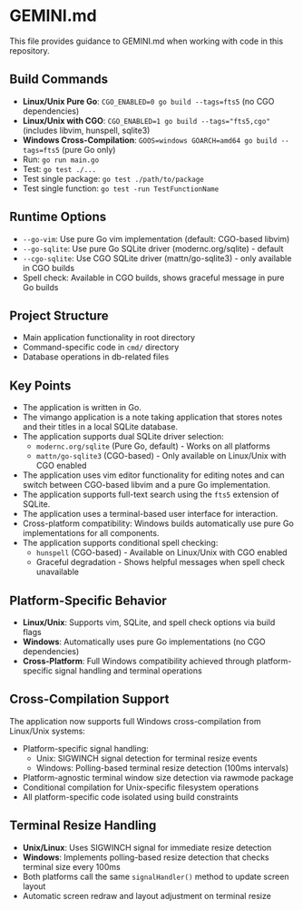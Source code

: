 # GEMINI.md

This file provides guidance to GEMINI.md when working with code in this repository.

## Build Commands
- **Linux/Unix Pure Go**: `CGO_ENABLED=0 go build --tags=fts5` (no CGO dependencies)
- **Linux/Unix with CGO**: `CGO_ENABLED=1 go build --tags="fts5,cgo"` (includes libvim, hunspell, sqlite3)
- **Windows Cross-Compilation**: `GOOS=windows GOARCH=amd64 go build --tags=fts5` (pure Go only)
- Run: `go run main.go`
- Test: `go test ./...`
- Test single package: `go test ./path/to/package`
- Test single function: `go test -run TestFunctionName`

## Runtime Options
- `--go-vim`: Use pure Go vim implementation (default: CGO-based libvim)
- `--go-sqlite`: Use pure Go SQLite driver (modernc.org/sqlite) - default
- `--cgo-sqlite`: Use CGO SQLite driver (mattn/go-sqlite3) - only available in CGO builds
- Spell check: Available in CGO builds, shows graceful message in pure Go builds

## Project Structure
- Main application functionality in root directory
- Command-specific code in `cmd/` directory
- Database operations in db-related files

## Key Points
- The application is written in Go.
- The vimango application is a note taking application that stores notes and their titles in a local SQLite database.
- The application supports dual SQLite driver selection:
  - `modernc.org/sqlite` (Pure Go, default) - Works on all platforms
  - `mattn/go-sqlite3` (CGO-based) - Only available on Linux/Unix with CGO enabled
- The application uses vim editor functionality for editing notes and can switch between CGO-based libvim and a pure Go implementation.
- The application supports full-text search using the `fts5` extension of SQLite.
- The application uses a terminal-based user interface for interaction.
- Cross-platform compatibility: Windows builds automatically use pure Go implementations for all components.
- The application supports conditional spell checking:
  - `hunspell` (CGO-based) - Available on Linux/Unix with CGO enabled
  - Graceful degradation - Shows helpful messages when spell check unavailable

## Platform-Specific Behavior
- **Linux/Unix**: Supports vim, SQLite, and spell check options via build flags
- **Windows**: Automatically uses pure Go implementations (no CGO dependencies)
- **Cross-Platform**: Full Windows compatibility achieved through platform-specific signal handling and terminal operations

## Cross-Compilation Support
The application now supports full Windows cross-compilation from Linux/Unix systems:
- Platform-specific signal handling:
  - Unix: SIGWINCH signal detection for terminal resize events
  - Windows: Polling-based terminal resize detection (100ms intervals)
- Platform-agnostic terminal window size detection via rawmode package
- Conditional compilation for Unix-specific filesystem operations
- All platform-specific code isolated using build constraints

## Terminal Resize Handling
- **Unix/Linux**: Uses SIGWINCH signal for immediate resize detection
- **Windows**: Implements polling-based resize detection that checks terminal size every 100ms
- Both platforms call the same `signalHandler()` method to update screen layout
- Automatic screen redraw and layout adjustment on terminal resize

